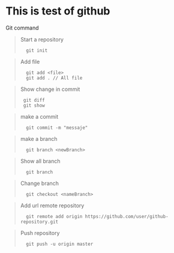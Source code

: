 # This is test of github

Git command

> Start a repository
> ```
>   git init
> ```

> Add file 
> ```
>   git add <file> 
>   git add . // All file
> ```

> Show change in commit
> ```
>  git diff
>  git show
> ```

> make a commit
> ```
>   git commit -m "messaje"
> ```

> make a branch
> ```
>   git branch <newBranch>
> ```

> Show all branch
> ```
>   git branch
> ```

> Change branch
> ```
>   git checkout <nameBranch>
> ```

> Add url remote repository 
> ```
>   git remote add origin https://github.com/user/github-repository.git
> ```

> Push repository
> ```
>   git push -u origin master
> ```
